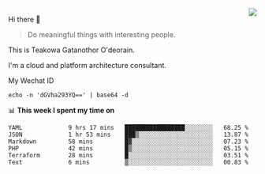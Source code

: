 <img align="right" src="https://github-readme-stats.vercel.app/api?username=Teakowa&show_icons=true&icon_color=2f80ed&text_color=718096&bg_color=ffffff&hide_title=true" />

Hi there 👋

> Do meaningful things with interesting people.

This is Teakowa Gatanothor O'deorain.

I'm a cloud and platform architecture consultant.

My Wechat ID

```
echo -n 'dGVha293YQ==' | base64 -d
```

📊 **This week I spent my time on**
<!--START_SECTION:waka-->

```text
YAML             9 hrs 17 mins   █████████████████░░░░░░░░   68.25 %
JSON             1 hr 53 mins    ███▒░░░░░░░░░░░░░░░░░░░░░   13.87 %
Markdown         58 mins         █▓░░░░░░░░░░░░░░░░░░░░░░░   07.23 %
PHP              42 mins         █▒░░░░░░░░░░░░░░░░░░░░░░░   05.15 %
Terraform        28 mins         █░░░░░░░░░░░░░░░░░░░░░░░░   03.51 %
Text             6 mins          ▒░░░░░░░░░░░░░░░░░░░░░░░░   00.83 %
```

<!--END_SECTION:waka-->
